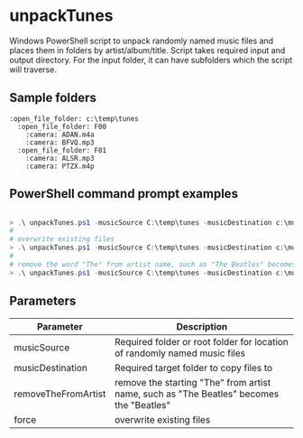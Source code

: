 # unpackTunes
Windows PowerShell script to unpack randomly named music files and places them in folders by artist/album/title.
Script takes required input and output directory. For the input folder, it can have subfolders which the script will traverse.

## Sample folders

```
:open_file_folder: c:\temp\tunes
  :open_file_folder: F00
    :camera: ADAN.m4a
    :camera: BFVQ.mp3
  :open_file_folder: F01
    :camera: ALSR.mp3
    :camera: PTZX.m4p
```

## PowerShell command prompt examples
```powershell

> .\ unpackTunes.ps1 -musicSource C:\temp\tunes -musicDestination c:\music
#
# overwrite existing files
> .\ unpackTunes.ps1 -musicSource C:\temp\tunes -musicDestination c:\music -force
#
# remove the word "The" from artist name, such as "The Beatles" becomes "Beatles"
> .\ unpackTunes.ps1 -musicSource C:\temp\tunes -musicDestination c:\music -removeTheFromArtist -force

```

## Parameters
Parameter | Description
--------- | -------------
musicSource | Required folder or root folder for location of randomly named music files
musicDestination | Required target folder to copy files to
removeTheFromArtist | remove the starting "The" from artist name, such as "The Beatles" becomes the "Beatles"
force | overwrite existing files


